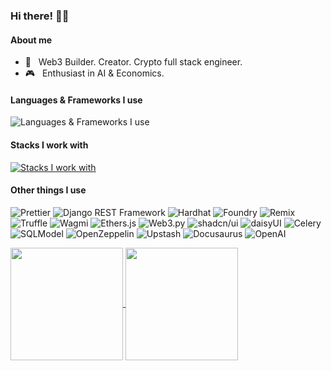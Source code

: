 
<h3> Hi there! 👋🏻 </h3>

#### About me

- 🥷 &nbsp; Web3 Builder. Creator. Crypto full stack engineer.
- 🎮 &nbsp; Enthusiast in AI & Economics.

#### Languages & Frameworks I use
![Languages & Frameworks I use](https://skillicons.dev/icons?i=ts,js,react,redux,nextjs,tailwind,vue,vuetify,vite,webpack,sass,npm,pnpm,jest,html,css,python,fastapi,django,md,graphql,solidity,threejs)

#### Stacks I work with
[![Stacks I work with](https://skillicons.dev/icons?i=postgres,mysql,sqlite,supabase,redis,nginx,linux,nodejs,grafana,prometheus,docker,kubernetes,githubactions,git,github,postman,figma,cloudflare,vscode,sublime,bash,ipfs,vercel,aws,gcp,
)](https://skillicons.dev)

#### Other things I use
<p>
  <img alt="Prettier" src="https://img.shields.io/badge/-Prettier-F7B93E?style=flat-square&logo=prettier&logoColor=white" />
  <img alt="Django REST Framework" src="https://img.shields.io/badge/-DRF-009688?style=flat-square&logo=django&logoColor=white" />
  <img alt="Hardhat" src="https://img.shields.io/badge/-Hardhat-FFDC00?style=flat-square&logo=Hardhat&logoColor=black" />
  <img alt="Foundry" src="https://img.shields.io/badge/-Foundry-FFDC00?style=flat-square&logo=Foundry&logoColor=black" />
  <img alt="Remix" src="https://img.shields.io/badge/-Remix-007ACC?style=flat-square&logo=remix&logoColor=white" />
  <img alt="Truffle" src="https://img.shields.io/badge/-Truffle-FF6F61?style=flat-square&logo=truffle&logoColor=white" />
  <img alt="Wagmi" src="https://img.shields.io/badge/-Wagmi-F05032?style=flat-square&logo=wagmi&logoColor=white" />
  <img alt="Ethers.js" src="https://img.shields.io/badge/-Ethers.js-3C3C3D?style=flat-square&logo=ethers.js&logoColor=white" />
  <img alt="Web3.py" src="https://img.shields.io/badge/-Web3.py-61DAFB?style=flat-square&logo=web3.py&logoColor=white" />
  <img alt="shadcn/ui" src="https://img.shields.io/badge/-shadcn%2Fui-8A2BE2?style=flat-square&logo=shadcnui&logoColor=white" />
  <img alt="daisyUI" src="https://img.shields.io/badge/-daisyUI-FF69B4?style=flat-square&logo=daisyui&logoColor=white" />
  <img alt="Celery" src="https://img.shields.io/badge/-Celery-37814A?style=flat-square&logo=celery&logoColor=white" />
  <img alt="SQLModel" src="https://img.shields.io/badge/-SQLModel-007ACC?style=flat-square&logo=sqlite&logoColor=white" />
  <img alt="OpenZeppelin" src="https://img.shields.io/badge/-OpenZeppelin-4E5EE4?style=flat-square&logo=openzeppelin&logoColor=white" />
  <img alt="Upstash" src="https://img.shields.io/badge/-Upstash-00C7B7?style=flat-square&logo=upstash&logoColor=white" />
  <img alt="Docusaurus" src="https://img.shields.io/badge/-Docusaurus-403C54?style=flat-square&logo=docusaurus&logoColor=white" />
  <img alt="OpenAI" src="https://img.shields.io/badge/-GPTs-412991?style=flat-square&logo=openai&logoColor=white" />
</p>


<a href="https://github.com/jackleeio">
  <img height=180 align="center" src="https://github-readme-stats-six-ebon-56.vercel.app/api?username=jackleeio&theme=radical&show_icons=true&bg_color=30,e96443,904e95&title_color=fff&hide=stars&include_all_commits=false" />
</a>
<a href="https://github.com/jackleeio">
  <img height=180 align="center" src="https://github-readme-stats-six-ebon-56.vercel.app/api/top-langs?username=jackleeio&layout=compact&langs_count=8&card_width=320&theme=radical&show_icons=true&bg_color=30,e96443,904e95&title_color=fff" />
</a>
